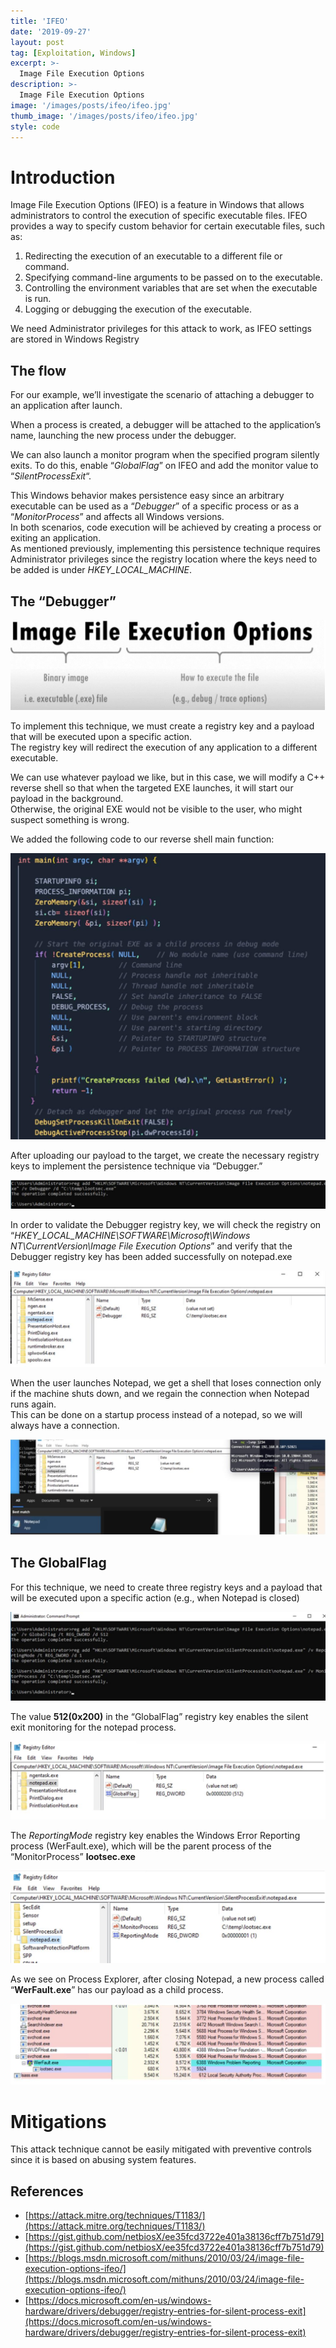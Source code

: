 ```yaml
---
title: 'IFEO'
date: '2019-09-27'
layout: post
tag: [Exploitation, Windows]
excerpt: >-
  Image File Execution Options
description: >-
  Image File Execution Options
image: '/images/posts/ifeo/ifeo.jpg'
thumb_image: '/images/posts/ifeo/ifeo.jpg'
style: code
---
```


# Introduction

Image File Execution Options (IFEO) is a feature in Windows that allows administrators to control the execution of specific executable files. IFEO provides a way to specify custom behavior for certain executable files, such as:

1. Redirecting the execution of an executable to a different file or command.
2. Specifying command-line arguments to be passed on to the executable.
3. Controlling the environment variables that are set when the executable is run.
4. Logging or debugging the execution of the executable.

We need Administrator privileges for this attack to work, as IFEO settings are stored in Windows Registry

## The flow

For our example, we’ll investigate the scenario of attaching a debugger to an application after launch.

When a process is created, a debugger will be attached to the application’s name, launching the new process under the debugger.

We can also launch a monitor program when the specified program silently exits. To do this, enable “_GlobalFlag_” on IFEO and add the monitor value to “_SilentProcessExit_“.

This Windows behavior makes persistence easy since an arbitrary executable can be used as a “_Debugger_” of a specific process or as a “_MonitorProcess_” and affects all Windows versions.  
In both scenarios, code execution will be achieved by creating a process or exiting an application.  
As mentioned previously, implementing this persistence technique requires Administrator privileges since the registry location where the keys need to be added is under _HKEY_LOCAL_MACHINE_.

## The “Debugger”

![](/images/posts/ifeo/1.jpg)

To implement this technique, we must create a registry key and a payload that will be executed upon a specific action.  
The registry key will redirect the execution of any application to a different executable.

We can use whatever payload we like, but in this case, we will modify a C++ reverse shell so that when the targeted EXE launches, it will start our payload in the background.  
Otherwise, the original EXE would not be visible to the user, who might suspect something is wrong.

We added the following code to our reverse shell main function:

![](/images/posts/ifeo/2.jpg)

After uploading our payload to the target, we create the necessary registry keys to implement the persistence technique via “Debugger.”

![](/images/posts/ifeo/3.jpg)

In order to validate the Debugger registry key, we will check the registry on “_HKEY_LOCAL_MACHINE\SOFTWARE\Microsoft\Windows NT\CurrentVersion\Image File Execution Options_” and verify that the Debugger registry key has been added successfully on notepad.exe

![](/images/posts/ifeo/4.jpg)

When the user launches Notepad, we get a shell that loses connection only if the machine shuts down, and we regain the connection when Notepad runs again.  
This can be done on a startup process instead of a notepad, so we will always have a connection.

![](/images/posts/ifeo/5.jpg)

## The GlobalFlag

For this technique, we need to create three registry keys and a payload that will be executed upon a specific action (e.g., when Notepad is closed)

![](/images/posts/ifeo/6.jpg)

The value **512(0x200)** in the “GlobalFlag” registry key enables the silent exit monitoring for the notepad process.

![](/images/posts/ifeo/7.jpg)

The _ReportingMode_ registry key enables the Windows Error Reporting process (WerFault.exe), which will be the parent process of the “MonitorProcess” **lootsec.exe**

![](/images/posts/ifeo/8.jpg)

As we see on Process Explorer, after closing Notepad, a new process called “**WerFault.exe**” has our payload as a child process.

![](/images/posts/ifeo/9.jpg)

# Mitigations

This attack technique cannot be easily mitigated with preventive controls since it is based on abusing system features.

## References

- [https://attack.mitre.org/techniques/T1183/](https://attack.mitre.org/techniques/T1183/)
- [https://gist.github.com/netbiosX/ee35fcd3722e401a38136cff7b751d79](https://gist.github.com/netbiosX/ee35fcd3722e401a38136cff7b751d79)
- [https://blogs.msdn.microsoft.com/mithuns/2010/03/24/image-file-execution-options-ifeo/](https://blogs.msdn.microsoft.com/mithuns/2010/03/24/image-file-execution-options-ifeo/)
- [https://docs.microsoft.com/en-us/windows-hardware/drivers/debugger/registry-entries-for-silent-process-exit](https://docs.microsoft.com/en-us/windows-hardware/drivers/debugger/registry-entries-for-silent-process-exit)




